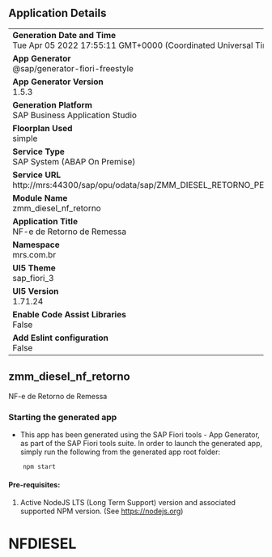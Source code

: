 ## Application Details
|               |
| ------------- |
|**Generation Date and Time**<br>Tue Apr 05 2022 17:55:11 GMT+0000 (Coordinated Universal Time)|
|**App Generator**<br>@sap/generator-fiori-freestyle|
|**App Generator Version**<br>1.5.3|
|**Generation Platform**<br>SAP Business Application Studio|
|**Floorplan Used**<br>simple|
|**Service Type**<br>SAP System (ABAP On Premise)|
|**Service URL**<br>http://mrs:44300/sap/opu/odata/sap/ZMM_DIESEL_RETORNO_PERDA_SRV
|**Module Name**<br>zmm_diesel_nf_retorno|
|**Application Title**<br>NF-e de Retorno de Remessa |
|**Namespace**<br>mrs.com.br|
|**UI5 Theme**<br>sap_fiori_3|
|**UI5 Version**<br>1.71.24|
|**Enable Code Assist Libraries**<br>False|
|**Add Eslint configuration**<br>False|

## zmm_diesel_nf_retorno

NF-e de Retorno de Remessa 

### Starting the generated app

-   This app has been generated using the SAP Fiori tools - App Generator, as part of the SAP Fiori tools suite.  In order to launch the generated app, simply run the following from the generated app root folder:

```
    npm start
```

#### Pre-requisites:

1. Active NodeJS LTS (Long Term Support) version and associated supported NPM version.  (See https://nodejs.org)


# NFDIESEL
